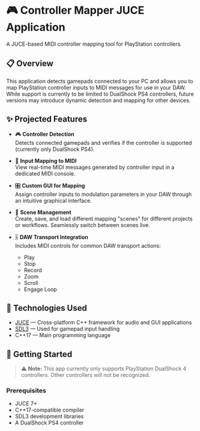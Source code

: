# 🎮 Controller Mapper JUCE Application

A JUCE-based MIDI controller mapping tool for PlayStation controllers.

## 📋 Overview

This application detects gamepads connected to your PC and allows you to map PlayStation controller inputs to MIDI messages for use in your DAW. While support is currently to be limited to DualShock PS4 controllers, future versions may introduce dynamic detection and mapping for other devices.

## ✨ Projected Features

- 🎮 **Controller Detection**  
  Detects connected gamepads and verifies if the controller is supported (currently only DualShock PS4).

- 🧠 **Input Mapping to MIDI**  
  View real-time MIDI messages generated by controller input in a dedicated MIDI console.

- 🎛️ **Custom GUI for Mapping**  
  Assign controller inputs to modulation parameters in your DAW through an intuitive graphical interface.

- 📁 **Scene Management**  
  Create, save, and load different mapping "scenes" for different projects or workflows. Seamlessly switch between scenes live.

- 🎚️ **DAW Transport Integration**  
  Includes MIDI controls for common DAW transport actions:
  - Play
  - Stop
  - Record
  - Zoom
  - Scroll
  - Engage Loop

## 🔧 Technologies Used

- [JUCE](https://juce.com/) — Cross-platform C++ framework for audio and GUI applications  
- [SDL3](https://github.com/libsdl-org/SDL) — Used for gamepad input handling  
- C++17 — Main programming language

## 🚀 Getting Started

> ⚠️ **Note:** This app currently only supports PlayStation DualShock 4 controllers. Other controllers will not be recognized.

### Prerequisites

- JUCE 7+
- C++17-compatible compiler
- SDL3 development libraries
- A DualShock PS4 controller

